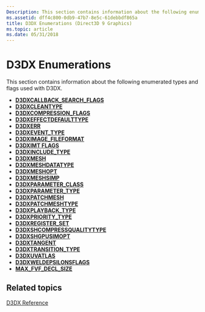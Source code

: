 ```yaml
---
Description: This section contains information about the following enumerated types and flags used with D3DX.
ms.assetid: dff4c800-0db9-47b7-8e5c-61debbdf865a
title: D3DX Enumerations (Direct3D 9 Graphics)
ms.topic: article
ms.date: 05/31/2018
---
```


# D3DX Enumerations

This section contains information about the following enumerated types and flags used with D3DX.

-   [**D3DXCALLBACK\_SEARCH\_FLAGS**](./d3dxcallback-search-flags.md)
-   [**D3DXCLEANTYPE**](./d3dxcleantype.md)
-   [**D3DXCOMPRESSION\_FLAGS**](./d3dxcompression-flags.md)
-   [**D3DXEFFECTDEFAULTTYPE**](./d3dxeffectdefaulttype.md)
-   [**D3DXERR**](./d3dxerr.md)
-   [**D3DXEVENT\_TYPE**](./d3dxevent-type.md)
-   [**D3DXIMAGE\_FILEFORMAT**](./d3dximage-fileformat.md)
-   [**D3DXIMT FLAGS**](./d3dximt-flags.md)
-   [**D3DXINCLUDE\_TYPE**](./d3dxinclude-type.md)
-   [**D3DXMESH**](./d3dxmesh.md)
-   [**D3DXMESHDATATYPE**](./d3dxmeshdatatype.md)
-   [**D3DXMESHOPT**](./d3dxmeshopt.md)
-   [**D3DXMESHSIMP**](./d3dxmeshsimp.md)
-   [**D3DXPARAMETER\_CLASS**](./d3dxparameter-class.md)
-   [**D3DXPARAMETER\_TYPE**](./d3dxparameter-type.md)
-   [**D3DXPATCHMESH**](./d3dxpatchmesh.md)
-   [**D3DXPATCHMESHTYPE**](./d3dxpatchmeshtype.md)
-   [**D3DXPLAYBACK\_TYPE**](./d3dxplayback-type.md)
-   [**D3DXPRIORITY\_TYPE**](./d3dxpriority-type.md)
-   [**D3DXREGISTER\_SET**](./d3dxregister-set.md)
-   [**D3DXSHCOMPRESSQUALITYTYPE**](./d3dxshcompressqualitytype.md)
-   [**D3DXSHGPUSIMOPT**](./d3dxshgpusimopt.md)
-   [**D3DXTANGENT**](./d3dxtangent.md)
-   [**D3DXTRANSITION\_TYPE**](./d3dxtransition-type.md)
-   [**D3DXUVATLAS**](./d3dxuvatlas.md)
-   [**D3DXWELDEPSILONSFLAGS**](./d3dxweldepsilonsflags.md)
-   [**MAX\_FVF\_DECL\_SIZE**](./max-fvf-decl-size.md)

## Related topics

<dl> <dt>

[D3DX Reference](dx9-graphics-reference-d3dx.md)
</dt> </dl>

 

 